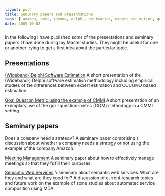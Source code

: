 ```yaml
---
layout: post
title: Seminary papers and presentations
tags: [ amazon, cmmi, cocomo, delphi, estimation, expert estimation, gqm, it, mda, paper, presentation, semantic web services, seminary, software, strategy, wideband-delphi]
date: 2009-10-02
---
```

In the following I have published some of the presentations and seminary papers I have done during my Master studies. They might be useful for one or another trying to get a first idea about the particular topic.

## Presentations

[(Wideband-)Delphi Software Estimation](/assets/delphiestimation.pptx) A short presentation of the (Wideband-) Delphi software estimation methodology including empirical studies of the differences between expert estimation and COCOMO based estimation.

[Goal Question Metric using the example of CMMI](/assets/cmmi-gqm.pptx) A short presentation of an exemplary use of the goal-question-metric (GQM) methodogy in a CMMI setting.

## Seminary papers

[Does a company need a strategy?](/assets/doesacompanyneedastrategy.pdf) A seminary paper comprising a discussion about whether a company needs a strategy or not using the example of the company Amazon.

[Meeting Management](/assets/meetingmanagement.pdf) A seminary paper about how to effectively manage meetings so that they fulfill their purposes.

[Semantic Web Services](/assets/semanticwebservices.pdf) A seminary about semantic web services. What are they and what are they good for? A discussion of current research topics and future work on the example of some studies about automated service composition using MDA.
